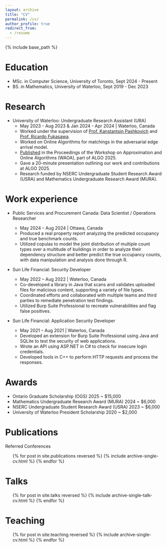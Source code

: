 ```yaml
---
layout: archive
title: "CV"
permalink: /cv/
author_profile: true
redirect_from:
  - /resume
---
```


{% include base_path %}

Education
======
* MSc. in Computer Science, University of Toronto, Sept 2024 - Present
* BS. in Mathematics, University of Waterloo, Sept 2019 - Dec 2023

Research
======
* University of Waterloo: Undergraduate Research Assistant (URA) 
  * May 2023 - Aug 2023 & Jan 2024 - Apr 2024 | Waterloo, Canada
  * Worked under the supervision of [Prof. Kanstantsin Pashkovich](https://kanstantsinpashkovich.bitbucket.io/index.html) and [Prof. Ricardo Fukasawa](https://www.math.uwaterloo.ca/~rfukasaw/).
  * Worked on Online Algorithms for matchings in the adversarial edge arrival model.
  * [Published](https://tsnowh.github.io/publication/WAOA-2025) in the Proceedings of the Workshop on Approximation and Online Algorithms (WAOA), part of ALGO 2025.
  * Gave a 20-minute presentation outlining our work and contributions at ALGO 2025.
  * Research funded by NSERC Undergraduate Student Research Award (USRA) and Mathematics Undergraduate Research Award (MURA).

Work experience
======
* Public Services and Procurement Canada: Data Scientist / Operations Researcher 
  * May 2024 – Aug 2024 | Ottawa, Canada
  * Produced a real property report analyzing the predicted occupancy and true benchmark counts.
  * Utilized copulas to model the joint distribution of multiple count types over a multitude of buildings in order to analyze their dependency structure and better predict the true occupancy counts, with data manipulation and analysis done through R.

* Sun Life Financial: Security Developer
  * May 2022 – Aug 2022 | Waterloo, Canada
  * Co-developed a library in Java that scans and validates uploaded files for
malicious content, supporting a variety of file types.
  * Coordinated efforts and collaborated with multiple teams and third parties to remediate penetration test findings.
  * Utilized Burp Suite Professional to recreate vulnerabilities and flag false positives.

* Sun Life Financial: Application Security Developer
  * May 2021 – Aug 2021 |  Waterloo, Canada
  * Developed an extension for Burp Suite Professional using Java and SQLite to
test the security of web applications.
  * Wrote an API using ASP.NET in C\# to check for insecure login credentials.
  * Developed tools in C++ to perform HTTP requests and process the responses.
  
Awards
======
* Ontario Graduate Scholarship (OGS) 2025 ~ $15,000
* Mathematics Undergraduate Research Award (MURA) 2024 ~ $6,000
* NSERC Undergraduate Student Research Award (USRA) 2023 ~ $6,000
* University of Waterloo President Scholarship 2020 ~ $2,000 

Publications
======
Referred Conferences
  <ul>{% for post in site.publications reversed %}
    {% include archive-single-cv.html %}
  {% endfor %}</ul>
  
Talks
======
  <ul>{% for post in site.talks reversed %}
    {% include archive-single-talk-cv.html  %}
  {% endfor %}</ul>
  
Teaching
======
  <ul>{% for post in site.teaching reversed %}
    {% include archive-single-cv.html %}
  {% endfor %}</ul>
  
